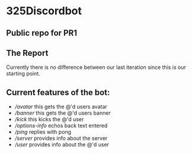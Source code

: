 # 325Discordbot
## Public repo for PR1

## The Report
Currently there is no difference between our last iteration since this is our starting point.

## Current features of the bot:
 - */avatar* this gets the @'d users avatar
 - */banner* this gets the @'d users banner
 - */kick* this kicks the @'d user
 - */options-info* echos back text entered
 - */ping* replies with pong
 - */server* provides info about the server
 - */user* provides info about the @'d user
